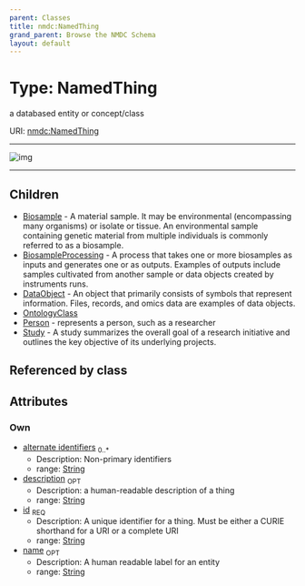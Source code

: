 ```yaml
---
parent: Classes
title: nmdc:NamedThing
grand_parent: Browse the NMDC Schema
layout: default
---
```


# Type: NamedThing


a databased entity or concept/class

URI: [nmdc:NamedThing](https://microbiomedata/meta/NamedThing)


---

![img](http://yuml.me/diagram/nofunky;dir:TB/class/[Study],[Person],[OntologyClass],[NamedThing%7Cid:string;name:string%20%3F;description:string%20%3F;alternate_identifiers:string%20%2A]%5E-[Study],[NamedThing]%5E-[Person],[NamedThing]%5E-[OntologyClass],[NamedThing]%5E-[DataObject],[NamedThing]%5E-[BiosampleProcessing],[NamedThing]%5E-[Biosample],[DataObject],[BiosampleProcessing],[Biosample])

---


## Children

 * [Biosample](Biosample.md) - A material sample. It may be environmental (encompassing many organisms) or isolate or tissue.   An environmental sample containing genetic material from multiple individuals is commonly referred to as a biosample.
 * [BiosampleProcessing](BiosampleProcessing.md) - A process that takes one or more biosamples as inputs and generates one or as outputs. Examples of outputs include samples cultivated from another sample or data objects created by instruments runs.
 * [DataObject](DataObject.md) - An object that primarily consists of symbols that represent information.   Files, records, and omics data are examples of data objects. 
 * [OntologyClass](OntologyClass.md)
 * [Person](Person.md) - represents a person, such as a researcher
 * [Study](Study.md) - A study summarizes the overall goal of a research initiative and outlines the key objective of its underlying projects.  

## Referenced by class


## Attributes


### Own

 * [alternate identifiers](alternate_identifiers.md)  <sub>0..*</sub>
    * Description: Non-primary identifiers
    * range: [String](types/String.md)
 * [description](description.md)  <sub>OPT</sub>
    * Description: a human-readable description of a thing
    * range: [String](types/String.md)
 * [id](id.md)  <sub>REQ</sub>
    * Description: A unique identifier for a thing. Must be either a CURIE shorthand for a URI or a complete URI
    * range: [String](types/String.md)
 * [name](name.md)  <sub>OPT</sub>
    * Description: A human readable label for an entity
    * range: [String](types/String.md)

